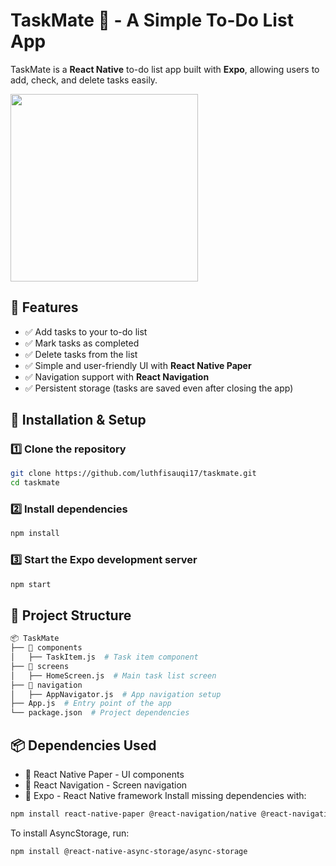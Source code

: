 # TaskMate 📝 - A Simple To-Do List App

TaskMate is a **React Native** to-do list app built with **Expo**, allowing users to add, check, and delete tasks easily.

<img src="https://github.com/user-attachments/assets/c492493e-1f52-4b50-aff1-466774035b8b" width="300" />

## 📌 Features  
- ✅ Add tasks to your to-do list  
- ✅ Mark tasks as completed  
- ✅ Delete tasks from the list  
- ✅ Simple and user-friendly UI with **React Native Paper**  
- ✅ Navigation support with **React Navigation**
- ✅ Persistent storage (tasks are saved even after closing the app) 

## 🚀 Installation & Setup  

### 1️⃣ Clone the repository  
```bash
git clone https://github.com/luthfisauqi17/taskmate.git
cd taskmate
```

### 2️⃣ Install dependencies
```bash
npm install
```

### 3️⃣ Start the Expo development server
```bash
npm start
```

## 📂 Project Structure
```bash
📦 TaskMate
├── 📂 components
│   ├── TaskItem.js  # Task item component
├── 📂 screens
│   ├── HomeScreen.js  # Main task list screen
├── 📂 navigation
│   ├── AppNavigator.js  # App navigation setup
├── App.js  # Entry point of the app
└── package.json  # Project dependencies
```

## 📦 Dependencies Used
- 📌 React Native Paper - UI components
- 📌 React Navigation - Screen navigation
- 📌 Expo - React Native framework
Install missing dependencies with:
```bash
npm install react-native-paper @react-navigation/native @react-navigation/stack react-native-screens react-native-safe-area-context
```
To install AsyncStorage, run:
```bash
npm install @react-native-async-storage/async-storage
```
